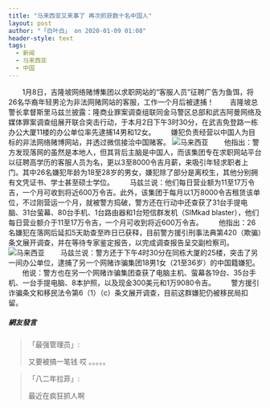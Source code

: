 ```yaml
---
title: "马来西亚又来事了 再次抓获数十名中国人"
layout: post
author: "「白叶白」 on 2020-01-09 01:08"
header-style: text
tags:
  - 新闻
  - 马来西亚
  - 中国
---
```


&nbsp; &nbsp; &nbsp; &nbsp;1月8日，吉隆坡网络赌博集团以求职网站的“客服人员”征聘广告为鱼饵，将26名华裔年轻男沦为非法网赌网站的客服，工作一个月后被逮捕！
&nbsp; &nbsp; &nbsp; &nbsp;吉隆坡总警长拿督斯里马兹兰披露：隆商业罪案调查组联同金马警区总部和武吉阿曼网络及媒体罪案调查组展开联合突击行动，于本月2日下午3时30分，在武吉免登路一栋办公大厦11楼的办公单位率先逮捕14男和12女。
&nbsp; &nbsp; &nbsp; &nbsp;嫌犯负责经营以中国人为目标的非法网络赌博网站，并透过微信接洽中国赌客。
<img src="http://images.feileyuan.com/images/ueditor/202001090107000055.png" title="马来西亚" alt="马来西亚">
&nbsp; &nbsp; &nbsp; &nbsp;他指出：警方发现落网的虽然是本地人，但其背后主脑是中国人，而该集团专在求职网站平台以征聘高学历的客服人员为名，更以3至8000令吉月薪，来吸引年轻求职者上门。其中26名嫌犯年龄为18至28岁的男女，嫌犯除了部分是离校生，其他分别拥有文凭证书、学士甚至硕士学位。
&nbsp; &nbsp; &nbsp; &nbsp;马兹兰说：他们每日营业额为11至17万令吉，一个月可收到将近600万令吉。此外，该集团于每月以1万8000令吉租赁该单位，不过刚营运一个月，就被警方捣破，警方还在行动中还查获了31台手提电脑、31台萤幕、80台手机、1台路由器和1台短信群发机（SIMkad blaster），他们每日营业额介于11至17万令吉，一个月可收到将近600万令吉。
&nbsp; &nbsp; &nbsp; &nbsp;他指出：26名嫌犯在落网后延扣5天助查至昨日已获释，目前警方援引刑事法典第420（欺骗）条文展开调查，并在等待专家鉴定报告，以完成调查报告呈交副检察司。
<img src="http://images.feileyuan.com/images/ueditor/202001090108000004.png" title="马来西亚" alt="马来西亚">
&nbsp; &nbsp; &nbsp; &nbsp;马兹兰说：警方还于下午4时30分在同栋大厦的25楼，突击了另一间办公单位，逮捕了另一个网赌诈骗集团18男1女（21至36岁）的中国籍嫌犯。
&nbsp; &nbsp; &nbsp; &nbsp;他说：警方也在另一个网赌诈骗集团查获了电脑主机、萤幕各19台、35台手机、一台手提电脑、8本护照，以及现金300美元和1万9080令吉。
&nbsp; &nbsp; &nbsp; &nbsp;警方援引诈骗条文和移民法令第6（1）（c）条文展开调查，目前这群嫌犯仍被移民局扣留。

##### 網友發言 
> 「最强管理员」:
> <p>又要被搞一笔钱 哎 。。。。。</p>

> 「八二年拉菲」:
> <p>最近在疯狂抓人啊</p>


